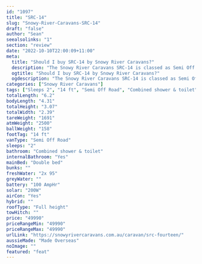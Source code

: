 ```yaml
---
id: "1097"
title: "SRC-14"
slug: "Snowy-River-Caravans-SRC-14"
draft: "false"
author: "Sean"
seealsolinks: "1"
section: "review"
date: "2022-10-10T22:00:09+11:00"
meta:
  title: "Should I buy SRC-14 by Snowy River Caravans?"
  description: "The Snowy River Caravans SRC-14 is classed as Semi Off Road, and sleeps 2 people. It is Made Overseas and comes in at 14 ft. It generally has Combined shower & toilet."
  ogtitle: "Should I buy SRC-14 by Snowy River Caravans?"
  ogdescription: "The Snowy River Caravans SRC-14 is classed as Semi Off Road, and sleeps 2 people. It is Made Overseas and comes in at 14 ft. It generally has Combined shower & toilet."
categories: ["Snowy River Caravans"]
tags: ["Sleeps 2", "14 ft", "Semi Off Road", "Combined shower & toilet", "Full height", "Under 50k"]
totalLength: "6.2"
bodyLength: "4.31"
totalHeight: "3.07"
totalWidth: "2.39"
tareWeight: "1691"
atmWeight: "2500"
ballWeight: "158"
footTag: "14 ft"
vanType: "Semi Off Road"
sleeps: "2"
bathroom: "Combined shower & toilet"
internalBathroom: "Yes"
mainBed: "Double bed"
bunks: ""
freshWater: "2x 95"
greyWater: ""
battery: "100 AmpHr"
solar: "200W"
airCon: "Yes"
hybrid: ""
roofType: "Full height"
towHitch: ""
price: "49990"
priceRangeMin: "49990"
priceRangeMax: "49990"
urlLink: "https://snowyrivercaravans.com.au/caravan/src-fourteen/"
aussieMade: "Made Overseas"
noImage: ""
featured: "feat"
---
```

